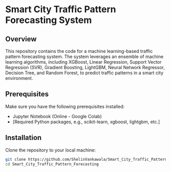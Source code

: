 # Smart City Traffic Pattern Forecasting System

## Overview

This repository contains the code for a machine learning-based traffic pattern forecasting system. The system leverages an ensemble of machine learning algorithms, including XGBoost, Linear Regression, Support Vector Regression (SVR), Gradient Boosting, LightGBM, Neural Network Regressor, Decision Tree, and Random Forest, to predict traffic patterns in a smart city environment.

## Prerequisites

Make sure you have the following prerequisites installed:

- Jupyter Notebook (Online - Google Colab)
- [Required Python packages, e.g., scikit-learn, xgboost, lightgbm, etc.]

## Installation

Clone the repository to your local machine:

```bash
git clone https://github.com/ShelinVankawala/Smart_City_Traffic_Pattern_Forecasting.git
cd Smart_City_Traffic_Pattern_Forecasting
